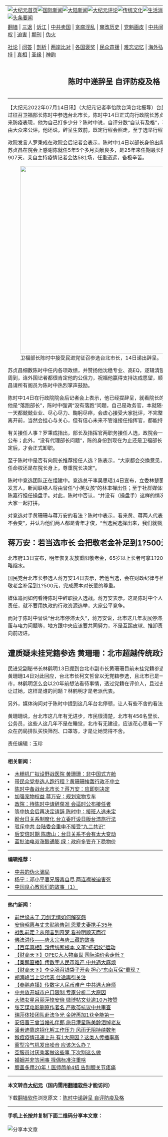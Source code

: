 <a name="1" id="1" target="_blank"></a><span id="1"></span>
<table align=center border="0"><tr><td colspan="2" VALIGN=TOP><a href="https://github.com/rapdkl384/djy/blob/master/gb/nf1351518.md#1"><img src="https://raw.githubusercontent.com/rapdkl384/www/master/t/djy/1.jpg" title="大纪元首页" alt="大纪元首页"></a><a href="https://github.com/rapdkl384/djy/blob/master/gb/n24hr.md#1"><img src="https://raw.githubusercontent.com/rapdkl384/www/master/t/djy/3.jpg" title="国际新闻" alt="国际新闻"></a><a href="https://github.com/rapdkl384/djy/blob/master/gb/nsc413.md#1"><img src="https://raw.githubusercontent.com/rapdkl384/www/master/t/djy/4.jpg" title="大陆新闻" alt="大陆新闻"></a><a href="https://github.com/rapdkl384/djy/blob/master/gb/news392.md#1"><img src="https://raw.githubusercontent.com/rapdkl384/www/master/t/djy/5.jpg" title="大纪元评论" alt="大纪元评论"></a><a href="https://github.com/rapdkl384/djy/blob/master/gb/news2007.md#1"><img src="https://raw.githubusercontent.com/rapdkl384/www/master/t/djy/6.jpg" title="传统文化" alt="传统文化"></a><a href="https://github.com/rapdkl384/djy/blob/master/gb/news2008.md#1"><img src="https://raw.githubusercontent.com/rapdkl384/www/master/t/djy/7.jpg" title="生活消费" alt="生活消费"></a><a href="https://github.com/rapdkl384/djy/blob/master/gb/ncyule.md#1"><img src="https://raw.githubusercontent.com/rapdkl384/www/master/t/djy/8.jpg" title="娱乐休闲" alt="娱乐休闲"></a><a href="https://github.com/rapdkl384/djy/blob/master/gb/nsc1002.md#1"><img src="https://raw.githubusercontent.com/rapdkl384/www/master/t/djy/9.jpg" title="健康" alt="健康"></a><a href="https://github.com/rapdkl384/djy/blob/master/gb/nf6092.md#1"><img src="https://raw.githubusercontent.com/rapdkl384/www/master/t/djy/10a.jpg" title="独家" alt="独家"></a><a href="https://github.com/rapdkl384/djy/blob/master/gb/nf4514.md#1"><img src="https://raw.githubusercontent.com/rapdkl384/www/master/t/djy/12a.jpg" title="头条要闻" alt="头条要闻"></a></td></tr>
<tr><td colspan="2" VALIGN=TOP><a target="_blank" href="https://github.com/rapdkl384/www/blob/master/README.md?zsrh#1">翻墙</a> | <a target="_blank" href="https://github.com/rapdkl384/djy/blob/master/gb/nf5657.md#1">三退</a> | <a target="_blank" href="https://github.com/rapdkl384/djy/blob/master/gb/nf6124.md#1">诉江</a> | <a target="_blank" href="https://github.com/rapdkl384/djy/blob/master/gb/nf1176117.md#1">中共卖国</a> | <a target="_blank" href="https://github.com/rapdkl384/djy/blob/master/gb/nf5773.md#1">贪腐淫乱</a> | <a target="_blank" href="https://github.com/rapdkl384/djy/blob/master/gb/nf1176115.md#1">窜改历史</a> | <a target="_blank" href="https://github.com/rapdkl384/djy/blob/master/gb/nf1176107.md#1">党魁画皮</a> | <a target="_blank" href="https://github.com/rapdkl384/djy/blob/master/gb/nf1320400.md#1">中共间谍</a> | <a target="_blank" href="https://github.com/rapdkl384/djy/blob/master/gb/nf1176114.md#1">破坏传统</a> | <a target="_blank" href="https://github.com/rapdkl384/ntdtv/blob/master/gb/prog447_1.md#1">恶贯满盈</a> | <a target="_blank" href="https://github.com/rapdkl384/djy/blob/master/gb/ncid278.md#1">人权</a> | <a target="_blank" href="https://github.com/rapdkl384/djy/blob/master/gb/nf1176111.md#1">迫害</a> | <a target="_blank" href="https://gitlab.com/szzdlab/mh-qikan/blob/master/README.md#1">期刊</a> | <a target="_blank" href="https://github.com/rapdkl384/djy/blob/master/gb/nf5562.md#1">伪火</a></p><p><a target="_blank" href="https://github.com/rapdkl384/djy/blob/master/gb/9p.md#1">社论</a> | <a target="_blank" href="https://github.com/rapdkl384/djy/blob/master/gb/nf4378.md#1">问答</a> | <a target="_blank" href="https://github.com/rapdkl384/djy/blob/master/gb/nf5792.md#1">剖析</a> | <a target="_blank" href="https://github.com/rapdkl384/djy/blob/master/gb/nf5735.md#1">两岸比对</a> | <a target="_blank" href="https://github.com/rapdkl384/djy/blob/master/gb/nf6119.md#1">各国褒奖</a> | <a target="_blank" href="https://github.com/rapdkl384/djy/blob/master/gb/nf6120.md#1">民众声援</a> | <a target="_blank" href="https://github.com/rapdkl384/djy/blob/master/gb/nf1188594.md#1">难忘记忆</a> | <a target="_blank" href="https://github.com/rapdkl384/djy/blob/master/gb/nf3180.md#1">海外弘传</a> | <a target="_blank" href="https://github.com/rapdkl384/djy/blob/master/gb/nf5410.md#1">万人上访</a> | <a target="_blank" href="https://github.com/rapdkl384/www/blob/master/README.md?zsrh#1">平台首页</a> | <a target="_blank" href="https://github.com/rapdkl384/djy/blob/master/gb/nf4386.md#1">支持</a> | <a target="_blank" href="https://github.com/rapdkl384/djy/blob/master/gb/nf4389.md#1">真相</a> | <a target="_blank" href="https://github.com/rapdkl384/djy/blob/master/gb/nf5790.md#1">圣缘</a> | <a target="_blank" href="https://github.com/rapdkl384/djy/blob/master/gb/nf4786.md#1">神韵</a></td></tr>
<tr><td VALIGN=TOP width="626"><h2 align=center>陈时中递辞呈 自评防疫及格</h2>

<h6></h6>
<hr>
<p>【大纪元2022年07月14日讯】（大纪元记者李怡欣台湾台北报导）台民进党中执会13日下午通过征召卫福部长<ahref="https://github.com/rapdkl384/djy/blob/master/gb/tag/%E9%99%88%E6%97%B6%E4%B8%AD.md#1">陈时中</a>参选台北市长，陈时中14日正式向行政院长苏贞昌提出辞呈。对于两年多来防疫表现，他为自己打多少分？陈时中说，自评分数“自认有及格”，不过分数到底多少，还是由大众来公评。他还说，辞呈生效前，既定行程会照走，至于选举行程就“一定会请假”。</p>
<p>政院发言人罗秉成在政院会后记者会表示，<ahref="https://github.com/rapdkl384/djy/blob/master/gb/tag/%E9%99%88%E6%97%B6%E4%B8%AD.md#1">陈时中</a>14日以部长身份出席任内最后一次政院院会，苏贞昌在院会上感谢陈就任5年5个多月贡献良多，是25年来任期最长部长，疫情指挥中心成立907天，亲自主持疫情记者会达581场，任重道远，备极辛苦。</p>
<figure id="attachment_13780762" aria-describedby="caption-attachment-13780762" style="width: 600px" class="wp-caption aligncenter"><a target="_blank" href="https://i.epochtimes.com/assets/uploads/2022/07/id13780762-564754.jpg"><img class="size-large wp-image-13780762" src="https://i.epochtimes.com/assets/uploads/2022/07/id13780762-564754-600x400.jpg" alt="" width="600" b="400" /></a><figcaption id="caption-attachment-13780762" class="wp-caption-text">卫福部长陈时中接受民进党征召参选台北市长，14日递出辞呈。（中央社）</figcaption></figure>
<p>苏贞昌细数陈时中任内各项政绩，并赞扬他沈稳专业、高EQ，逻辑清楚适切回应记者提问，温暖周到，连外国记者都很肯定他的公信力，祝福他赢得支持达成愿望，顺利成功回来。最后，苏贞昌请所有阁员为陈时中热烈掌声鼓励。</p>
<p>陈时中14日在行政院院会后记者会上表示，他已经提辞呈，就看院长的安排。关于其他政营批评他是“落跑部长”，陈时中强调“没有落跑”问题，自己是政务官，本就随长官任命来去。在职的每一天都兢兢业业、尽心尽力、鞠躬尽瘁，会虚心接受大家批评，不完整之处也跟国人表达歉意，离开前，当然会挂心与关心，但有信心未来不管谁接任指挥官，都能持续把防疫做好。</p>
<p>有关接任人事？罗秉成指出，部长及指挥官两职务接任人选，政院会一起处理，确定后一并对外公布；此外，“没有代理部长问题”，陈的身份到现在为止还是卫福部长，等辞职生效、交接日决定后，才会正式卸职。</p>
<p>至于陈时中是否有向院长推荐接任人选？陈表示，“大家都会交换意见，院长也尊重我的想法，但任命权还是在院长身上，尊重院长决定”。</p>
<p>陈时中竞选团队正在组建中。竞选总干事吴思瑶14日宣布，立委林楚茵、庄瑞雄接任陈时中竞选发言人，新闻联络人将由曾任“小英女孩”的林聿禅出任；至于社群媒体部门，外传将由焦糖哥哥陈嘉行担任操盘手。对此，陈时中否认，“并没有（操盘手）这样的情况”，欢迎年轻人来帮忙，大家一起打拼。</p>
<p>对竞选对手<ahref="https://github.com/rapdkl384/djy/blob/master/gb/tag/%E9%BB%84%E7%8F%8A%E7%8F%8A.md#1">黄珊珊</a>与<ahref="https://github.com/rapdkl384/djy/blob/master/gb/tag/%E8%92%8B%E4%B8%87%E5%AE%89.md#1">蒋万安</a>的看法？陈时中表示，看来黄、蒋两人代表民众党与国民党参选“大势不会变”，并认为他们两人都是青年才俊，“当选民选择出来，我们就戮力以赴”。</p>
<h2><ahref="https://github.com/rapdkl384/djy/blob/master/gb/tag/%E8%92%8B%E4%B8%87%E5%AE%89.md#1">蒋万安</a>：若当选市长 会把敬老金补足到1?500元</h2>
<p>北市府13日宣布，明年恢复发放重阳敬老金，65岁以上长者可拿1?200元，较原先的1?500元略缩水。</p>
<p>国民党台北市长参选人蒋万安14日表示，若他当选，会在财政纪律与检讨相关预算分配之下，把敬老金补足到1?500元，完成原本对长辈的尊重。</p>
<p>媒体追问如何看待陈时中辞职投入选战。蒋万安表示，这是陈时中个人决定，陈时中要放弃防疫责任，就不要用执政的行政资源选举，大家公平竞争。</p>
<p>而对于陈时中曾说“台北市停滞太久”，蒋万安说，北市这几年发展停滞是市民共同感受，如大巨蛋与电力问题等，地方跟中央应该要共同努力，不是互踢皮球、推卸责任，要让市民感受到北市向前迈进。</p>
<h2>遭质疑未挂党籍参选 <ahref="https://github.com/rapdkl384/djy/blob/master/gb/tag/%E9%BB%84%E7%8F%8A%E7%8F%8A.md#1">黄珊珊</a>：北市超越传统政治</h2>
<p>民进党副秘书长林鹤明13日提到台北市副市长黄珊珊目前未挂党籍参选，是投机老派政治人物。黄珊珊14日对此回应，台北市长柯文哲曾以无党籍参选，且北市已是一座超越传统政党版图城市，林鹤明怎么会以20年前想法看待事情，透过党籍在评价人，且过去民进党也曾在某次选举礼让过她，这样是谁的问题？林鹤明才是老派代表。</p>
<p>另外，媒体询问对于陈时中提到这几年台北停顿，让人有些不舍的看法。</p>
<p>黄珊珊说，台北市这几年有无进步，市民很清楚，北市有456名里长、60多名市议员、8万多名公务员，这些人这几年不是在睡觉，北市有无建设，应该花心思看一下，若要讲不舍，先前让民众在药局排队买快筛剂、口罩等，才是让她觉得不舍。</p>
<p>责任编辑：玉珍</p>

<hr>


<strong>相关新闻：</strong>
<li><a href="https://github.com/rapdkl384/djy/blob/master/gb/22/5/10/n13732101.md#1">木栅机厂拟设野战医院 黄珊珊：非中国式方舱</a></li>
<li><a href="https://github.com/rapdkl384/djy/blob/master/gb/22/6/21/n13764354.md#1">带民众党参选人跑行程？黄珊珊挨轰行政不中立</a></li>
<li><a href="https://github.com/rapdkl384/djy/blob/master/gb/22/6/27/n13768546.md#1">陈时中备战台北市长？蒋万安：应即刻决定</a></li>
<li><a href="https://github.com/rapdkl384/djy/blob/master/gb/22/7/10/n13777657.md#1">加强宠物权益 蒋万安：规划宠物专车</a></li>
<li><a href="https://github.com/rapdkl384/djy/blob/master/gb/22/7/12/n13779149.md#1">政院：待陈时中请辞获准 会适时公布接任者</a></li>
<li><a href="https://github.com/rapdkl384/djy/blob/master/gb/22/7/12/n13779155.md#1">等中执会后再决定请辞 陈时中：接班人选未定</a></li>
<li><a href="https://github.com/rapdkl384/djy/blob/master/gb/22/7/14/n13780759.md#1">盼台日关系制度化 台立委吁设日版台湾旅行法</a></li>
<li><a href="https://github.com/rapdkl384/djy/blob/master/gb/22/7/14/n13780470.md#1">驳斥中共 台陆委会重申不接受“九二共识”</a></li>
<li><a href="https://github.com/rapdkl384/djy/blob/master/gb/22/7/13/n13780063.md#1">后安倍时期 陈唐山：台日关系不会有太大变动</a></li>
<li><a href="https://github.com/rapdkl384/djy/blob/master/gb/22/7/13/n13780117.md#1">蓝批油电双涨酿通膨 绿：政府多管齐下稳物价</a></li>
<hr>


<strong>编辑推荐：</strong>
<li><a href="https://github.com/ychojm359/djy/blob/master/gb/16/1/21/n4622075.md?dfh#1" target="_blank">中共的伪火骗局</a></li><li><a href="https://github.com/tsiac2612/djy/blob/master/gb/17/11/11/n9829932.md#1" target="_blank">杨宁：邓小平妻兄服毒自尽 两连襟被迫害死</a></li><li><a href="https://github.com/tsiac2612/djy/blob/master/gb/18/4/7/n10284039.md#1" target="_blank">中国良心教师们的故事（1）</a></li>
<hr>

<strong>热门新闻：</strong>
<li><a href="https://github.com/rapdkl384/djy/blob/master/gb/22/7/1/n13771608.md#1">前世缘未了 刀剑无情如何解冤怨</a></li>
<li><a href="https://github.com/rapdkl384/djy/blob/master/gb/22/7/13/n13780125.md#1">安倍昭惠与丈夫贴脸告别 恩爱夫妻携手35年</a></li>
<li><a href="https://github.com/rapdkl384/djy/blob/master/gb/22/7/2/n13772083.md#1">战乱前定？从预言到奇梦 看神明顺天而行</a></li>
<li><a href="https://github.com/rapdkl384/djy/blob/master/gb/22/7/4/n13773192.md#1">佛法洪传——唐太宗与唐三藏的故事</a></li>
<li><a href="https://github.com/rapdkl384/djy/blob/master/gb/22/6/26/n13767883.md#1">【百年真相】毁传统断根本 文革“挖祖坟”运动</a></li>
<li><a href="https://github.com/rapdkl384/djy/blob/master/gb/22/7/13/n13780200.md#1">【财商天下】OPEC大人物离世 国际油价会走低？</a></li>
<li><a href="https://github.com/rapdkl384/djy/blob/master/gb/22/7/12/n13779496.md#1">【秦鹏直播】传数字人民币难产 中共遇大麻烦</a></li>
<li><a href="https://github.com/rapdkl384/djy/blob/master/gb/22/7/12/n13779421.md#1">【财商天下】李克强召钱袋子开会 担心“东南互保”重现？</a></li>
<li><a href="https://github.com/rapdkl384/djy/blob/master/gb/22/7/12/n13778853.md#1">胡海峰当上党代表 仕途再引关注</a></li>
<li><a href="https://github.com/rapdkl384/djy/blob/master/gb/22/7/12/n13779496.md#1">【秦鹏直播】传数字人民币难产 中共遇大麻烦</a></li>
<li><a href="https://github.com/rapdkl384/djy/blob/master/gb/22/7/12/n13779354.md#1">中共放开城市户口限制 专家分析二大原因</a></li>
<li><a href="https://github.com/rapdkl384/djy/blob/master/gb/22/7/11/n13778721.md#1">大陆女星吕丽萍悼安倍 微博帖文获逾10万按赞</a></li>
<li><a href="https://github.com/rapdkl384/djy/blob/master/gb/22/7/11/n13778767.md#1">张艺谋电影删原作者名 严歌苓抗议中共审查</a></li>
<li><a href="https://github.com/rapdkl384/djy/blob/master/gb/22/7/12/n13779038.md#1">瑞莎体操团队赴法争光 金牌再加1获全能第一</a></li>
<li><a href="https://github.com/rapdkl384/djy/blob/master/gb/22/7/11/n13778700.md#1">安倍晋三曾当婚礼伴郎 旅日港星陈美龄泪悼老友</a></li>
<li><a href="https://github.com/rapdkl384/djy/blob/master/gb/22/7/13/n13779727.md#1">潘若迪靠这招化解工作压力 风雨无阻持续数年</a></li>
<li><a href="https://github.com/rapdkl384/djy/blob/master/gb/22/7/8/n13776681.md#1">猴痘疫情迅速上升 有1大原因？这类人传播率高</a></li>
<li><a href="https://github.com/rapdkl384/djy/blob/master/gb/22/7/12/n13778892.md#1">窗型冷气机发出噪音 应该怎么办？</a></li>
<li><a href="https://github.com/rapdkl384/djy/blob/master/gb/22/7/12/n13779006.md#1">空服员讨厌乘客做这些事 下次别这么做</a></li>
<li><a href="https://github.com/rapdkl384/djy/blob/master/gb/22/7/13/n13779583.md#1">婚姻并非等闲事 择偶标准注重啥</a></li>
<li><a href="https://github.com/rapdkl384/djy/blob/master/gb/22/7/11/n13778570.md#1">膝盖多用20年！医师简单4招 告别膝关节疼痛</a></li>
<hr>

<strong>本文转自<a href="https://www.epochtimes.com">大纪元</a>（国内需用<a href="https://github.com/rapdkl384/www/blob/master/README.md#8">翻墙软件</a>才能访问）</strong><p>下载<a href="https://github.com/rapdkl384/www/blob/master/README.md#8">翻墙软件</a>浏览原文：<a href="https://www.epochtimes.com/gb/22/7/14/n13780761.htm">陈时中递辞呈 自评防疫及格</a></p><hr>

<strong>手机上长按并复制下面二维码分享本文章：</strong><br><br><img src="https://chart.apis.google.com/chart?cht=qr&chs=240x240&choe=UTF-8&chld=M|2&chl=https://github.com/rapdkl384/djy/blob/master/gb/22/7/14/n13780761.md%231" title="分享本文章"></td><td VALIGN=TOP><a href="https://github.com/rapdkl384/djy/blob/master/gb/16/1/21/n4622075.md?dfh#1" target="_blank"><img src="https://raw.githubusercontent.com/rapdkl384/djy/master/gb/300/wei-f1.jpg" title="中共的伪火骗局"  alt="中共的伪火骗局"></a><br><a href="https://github.com/rapdkl384/www/blob/master/README.md?dfh#9" target="_blank"><img src="https://raw.githubusercontent.com/rapdkl384/djy/master/gb/300/yong-h.jpg" title="永恒的见证"  alt="永恒的见证"></a><br><a href="https://github.com/rapdkl384/djy/blob/master/gb/13/9/29/n3974789.md?dfh#1" target="_blank"><img src="https://raw.githubusercontent.com/rapdkl384/djy/master/gb/300/shang-lnz.jpg" title="善良女子被中共投男牢"  alt="善良女子被中共投男牢"></a><br><a href="https://github.com/rapdkl384/djy/blob/master/gb/16/3/16/n4663449.md?dfh#1" target="_blank"><img src="https://raw.githubusercontent.com/rapdkl384/djy/master/gb/300/huo-z3.jpg" title="警卫目击活摘器官"  alt="警卫目击活摘器官"></a><br><a href="https://github.com/rapdkl384/djy/blob/master/gb/16/8/7/n8177641.md?dfh#1" target="_blank"><img src="https://raw.githubusercontent.com/rapdkl384/djy/master/gb/300/huo-z4.jpg" title="证人描述活摘恐怖"  alt="证人描述活摘恐怖"></a><br><a href="https://github.com/rapdkl384/djy/blob/master/gb/10/4/19/n2881569.md?dfh#1" target="_blank"><img src="https://raw.githubusercontent.com/rapdkl384/djy/master/gb/300/huo-z1.jpg" title="揭开活摘器官黑幕"  alt="揭开活摘器官黑幕"></a><br><a href="https://github.com/rapdkl384/djy/blob/master/gb/10/11/7/n3077476.md?dfh#1" target="_blank"><img src="https://raw.githubusercontent.com/rapdkl384/djy/master/gb/300/ma-ks.jpg" title="马克思的成魔之路"  alt="马克思的成魔之路"></a><br><a href="https://github.com/rapdkl384/djy/blob/master/gb/14/6/9/n4173977.md?dfh#1" target="_blank"><img src="https://raw.githubusercontent.com/rapdkl384/djy/master/gb/300/chang-zs.jpg" title="藏字石 蕴天机"  alt="藏字石 蕴天机"></a><br><a href="https://github.com/rapdkl384/djy/blob/master/gb/18/5/10/n10381511.md?dfh#1" target="_blank"><img src="https://raw.githubusercontent.com/rapdkl384/djy/master/gb/300/st1.jpg" title="关注三亿人三退"  alt="关注三亿人三退"></a><br><a href="https://github.com/rapdkl384/djy/blob/master/gb/18/3/21/n10237682.md?dfh#1" target="_blank"><img src="https://raw.githubusercontent.com/rapdkl384/djy/master/gb/300/jie-t.jpg" title="解体中共复兴中华"  alt="解体中共复兴中华"></a><br><a href="https://github.com/rapdkl384/djy/blob/master/gb/9/2/9/n2422991.md?dfh#1" target="_blank"><img src="https://raw.githubusercontent.com/rapdkl384/djy/master/gb/300/gao-zs.jpg" title="中共迫害良心律师"  alt="中共迫害良心律师"></a><br><a href="https://github.com/rapdkl384/djy/blob/master/gb/18/12/9/n10900044.md?dfh#1" target="_blank"><img src="https://raw.githubusercontent.com/rapdkl384/djy/master/gb/300/sj1.jpg" title="三百多万人举报江泽民"  alt="三百多万人举报江泽民"></a><br><a href="https://github.com/rapdkl384/djy/blob/master/gb/18/8/28/n10672014.md?dfh#1" target="_blank"><img src="https://raw.githubusercontent.com/rapdkl384/djy/master/gb/300/sj2.jpg" title="这些官员为何起诉江泽民"  alt="这些官员为何起诉江泽民"></a><br><a href="https://github.com/rapdkl384/djy/blob/master/gb/8/12/18/n2367165.md?dfh#1" target="_blank"><img src="https://raw.githubusercontent.com/rapdkl384/djy/master/gb/300/liangan.jpg" title="海峡两岸的强烈对比"  alt="海峡两岸的强烈对比"></a><br><a href="https://github.com/rapdkl384/djy/blob/master/gb/15/12/10/n4593139.md?dfh#1" target="_blank"><img src="https://raw.githubusercontent.com/rapdkl384/djy/master/gb/300/jia-ndzl.jpg" title="加拿大总理的贺信"  alt="加拿大总理的贺信"></a><br><a href="https://github.com/rapdkl384/djy/blob/master/gb/11/6/17/n3289382.md?dfh#1" target="_blank"><img src="https://raw.githubusercontent.com/rapdkl384/djy/master/gb/300/xiao-wd.jpg" title="探寻真相兼听则明"  alt="探寻真相兼听则明"></a><br><a href="https://github.com/rapdkl384/djy/blob/master/gb/18/10/27/n10812623.md?dfh#1" target="_blank"><img src="https://raw.githubusercontent.com/rapdkl384/djy/master/gb/300/yindu.jpg" title="印度媒体报道东方"  alt="印度媒体报道东方"></a><br><a href="https://github.com/rapdkl384/djy/blob/master/gb/18/6/9/n10469652.md?dfh#1" target="_blank"><img src="https://raw.githubusercontent.com/rapdkl384/djy/master/gb/300/xie-j.jpg" title="不一样的海外校园"  alt="不一样的海外校园"></a><br><a href="https://github.com/rapdkl384/djy/blob/master/gb/7/4/5/n1669415.md?dfh#1" target="_blank"><img src="https://raw.githubusercontent.com/rapdkl384/djy/master/gb/300/li-up.jpg" title="从大师到徒弟的传奇"  alt="从大师到徒弟的传奇"></a><br><a href="https://github.com/rapdkl384/djy/blob/master/gb/17/5/26/n9191512.md?dfh#1" target="_blank"><img src="https://raw.githubusercontent.com/rapdkl384/djy/master/gb/300/zfl2.jpg" title="亿万人与东方一本奇书"  alt="亿万人与东方一本奇书"></a><br><a href="https://github.com/rapdkl384/djy/blob/master/gb/13/11/27/n4020290.md?dfh#1" target="_blank"><img src="https://raw.githubusercontent.com/rapdkl384/djy/master/gb/300/zhen-h.jpg" title="大陆见不到的震撼场面"  alt="大陆见不到的震撼场面"></a><br><a href="https://github.com/rapdkl384/djy/blob/master/gb/15/7/17/n4482910.md?dfh#1" target="_blank"><img src="https://raw.githubusercontent.com/rapdkl384/djy/master/gb/300/dalu-sk.jpg" title="人心向善 大陆当初盛况"  alt="人心向善 大陆当初盛况"></a><br><a href="https://github.com/rapdkl384/djy/blob/master/gb/19/1/5/n10955468.md?dfh#1" target="_blank"><img src="https://raw.githubusercontent.com/rapdkl384/djy/master/gb/300/zfl1.jpg" title="追寻真理 这书讲什么"  alt="追寻真理 这书讲什么"></a><br><a href="https://github.com/rapdkl384/www/blob/master/README.md?dfh#1" target="_blank"><img src="https://raw.githubusercontent.com/rapdkl384/djy/master/gb/300/fq1.jpg" title="下载免费翻墙软件"  alt="下载免费翻墙软件"></a><br></td></tr></table>
